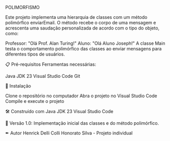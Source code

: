 POLIMORFISMO

Este projeto implementa uma hierarquia de classes com um método polimórfico enviarEmail. O método recebe o corpo de uma mensagem e acrescenta uma saudação personalizada de acordo com o tipo do objeto, como:

Professor: "Olá Prof. Alan Turing!"
Aluno: "Olá Aluno Joseph!"
A classe Main testa o comportamento polimórfico das classes ao enviar mensagens para diferentes tipos de usuários.

📋 Pré-requisitos
Ferramentas necessárias:

Java JDK 23
Visual Studio Code
Git

🔧 Instalação

Clone o repositório no  computador
Abra o projeto no Visual Studio Code
Compile e execute o projeto

🛠 Construído com
Java JDK 23
Visual Studio Code

📌 Versão
1.0: Implementação inicial das classes e do método polimórfico.

✒ Autor
Henrick Delli Colli Honorato Silva - Projeto individual
